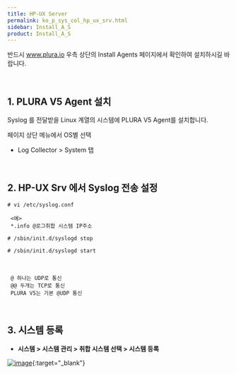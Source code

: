 ```yaml
---
title: HP-UX Server
permalink: ko_p_sys_col_hp_ux_srv.html
sidebar: Install_A_S
product: Install_A_S
---
```


반드시 www.plura.io 우측 상단의 Install Agents 페이지에서 확인하여 설치하시길 바랍니다.

<br />

## 1. PLURA V5 Agent 설치

Syslog 를 전달받을 Linux 계열의 시스템에 PLURA V5 Agent를 설치합니다.

페이지 상단 메뉴에서 OS별 선택

  - Log Collector > System 탭
 
<br />

## 2. HP-UX Srv 에서 Syslog 전송 설정

`# vi /etc/syslog.conf`

     <예>
     *.info @로그취합 시스템 IP주소

`# /sbin/init.d/syslogd stop`

`# /sbin/init.d/syslogd start`

<br />

     @ 하나는 UDP로 통신
     @@ 두개는 TCP로 통신
     PLURA V5는 기본 @UDP 통신

<br />

## 3. 시스템 등록

 - **시스템 > 시스템 관리 > 취합 시스템 선택 > 시스템 등록**

 [![image](/docs/images/Ins_G/P_Sys_Collector_HP-UX_Srv/HP_UX.png)](/docs/images/Ins_G/P_Sys_Collector_HP-UX_Srv/HP_UX.png){:target="_blank"}